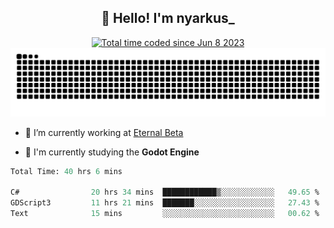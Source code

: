 <h2 align="center">👋 Hello! I'm nyarkus_</h2>
<p align="center">
  <a href="https://wakatime.com/@8f9aa332-6725-4e00-a5d9-b2317a4b74a6">
    <img src="https://wakatime.com/badge/user/8f9aa332-6725-4e00-a5d9-b2317a4b74a6.svg" alt="Total time coded since Jun 8 2023" />
  </a>
  <br>
  <img src = "https://github.com/nyarkus/nyarkus/blob/output/github-snake-dark.svg">
</p>

- 🔭 I’m currently working at [Eternal Beta](https://github.com/Kacianoki/Eternal-Beta)
<!--- 💬 Ask me about **nothing :<**-->
- 🌱 I'm currently studying the **Godot Engine**

<!--START_SECTION:waka-->

```fs
Total Time: 40 hrs 6 mins

C#                20 hrs 34 mins  ████████████▒░░░░░░░░░░░░   49.65 %
GDScript3         11 hrs 21 mins  ███████░░░░░░░░░░░░░░░░░░   27.43 %
Text              15 mins         ░░░░░░░░░░░░░░░░░░░░░░░░░   00.62 %
```

<!--END_SECTION:waka-->
